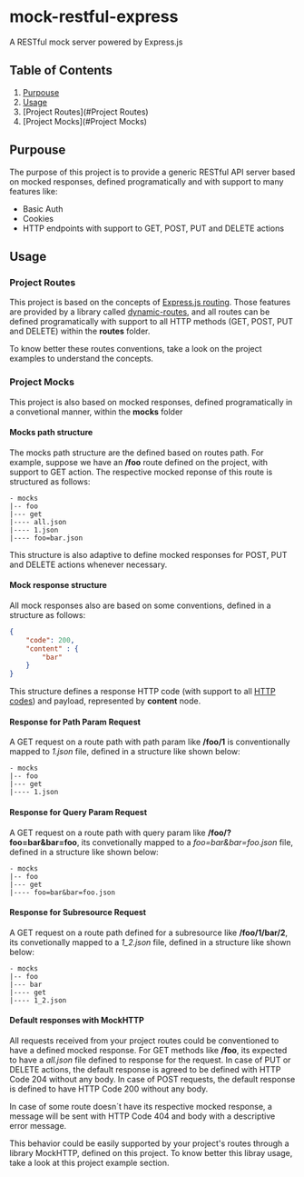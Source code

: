 # mock-restful-express

A RESTful mock server powered by Express.js

## Table of Contents

1. [Purpouse](#Purpouse)
2. [Usage](#Usage)
3. [Project Routes](#Project Routes)
4. [Project Mocks](#Project Mocks)

## Purpouse

The purpose of this project is to provide a generic RESTful API server based on mocked responses, defined programatically and with support to many features like: 

- Basic Auth
- Cookies
- HTTP endpoints with support to GET, POST, PUT and DELETE actions

## Usage

### Project Routes

This project is based on the concepts of [Express.js routing](http://expressjs.com/guide/routing.html). Those features are provided by a library called [dynamic-routes](https://github.com/OneOfOne/dynamic-routes), and all routes can be defined programatically with support to all HTTP methods (GET, POST, PUT and DELETE) within the **routes** folder.

To know better these routes conventions, take a look on the project examples to understand the concepts. 

### Project Mocks

This project is also based on mocked responses, defined programatically in a convetional manner, within the **mocks** folder

#### Mocks path structure

The mocks path structure are the defined based on routes path. For example, suppose we have an **/foo** route defined on the project, with support to GET action. The respective mocked reponse of this route is structured as follows:

```
- mocks
|-- foo
|--- get
|---- all.json
|---- 1.json
|---- foo=bar.json
```

This structure is also adaptive to define mocked responses for POST, PUT and DELETE actions whenever necessary.

#### Mock response structure

All mock responses also are based on some conventions, defined in a structure as follows:

```json
{
	"code": 200,
	"content" : { 
		"bar" 
	}
}
```

This structure defines a response HTTP code (with support to all [HTTP codes](http://en.wikipedia.org/wiki/List_of_HTTP_status_codes)) and payload, represented by **content** node.

#### Response for Path Param Request

A GET request on a route path with path param like **/foo/1** is conventionally mapped to *1.json* file, defined in a structure like shown below:

```
- mocks
|-- foo
|--- get
|---- 1.json
```

#### Response for Query Param Request

A GET request on a route path with query param like **/foo/?foo=bar&bar=foo**, its convetionally mapped to a *foo=bar&bar=foo.json* file, defined in a structure like shown below:

```
- mocks
|-- foo
|--- get
|---- foo=bar&bar=foo.json
```

#### Response for Subresource Request

A GET request on a route path defined for a subresource like **/foo/1/bar/2**, its convetionally mapped to a *1_2.json* file, defined in a structure like shown below:

```
- mocks
|-- foo
|--- bar
|---- get
|---- 1_2.json
```

#### Default responses with MockHTTP

All requests received from your project routes could be conventioned to have a defined mocked response. For GET methods like **/foo**, its expected to have a *all.json* file defined to response for the request. In case of PUT or DELETE actions, the default response is agreed to be defined with HTTP Code 204 without any body. In case of POST requests, the default response is defined to have HTTP Code 200 without any body.

In case of some route doesn´t have its respective mocked response, a message will be sent with HTTP Code 404 and body with a descriptive error message.

This behavior could be easily supported by your project's routes through a library MockHTTP, defined on this project. To know better this libray usage, take a look at this project example section.
